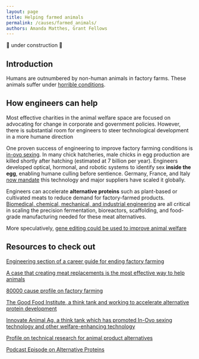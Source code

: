 ```yaml
---
layout: page
title: Helping farmed animals
permalink: /causes/farmed_animals/
authors: Amanda Matthes, Grant Fellows
---
```


🚧 under construction 🚧

## Introduction

Humans are outnumbered by non-human animals in factory farms. These animals suffer under [horrible conditions](https://80000hours.org/problem-profiles/factory-farming/#treatment).

## How engineers can help

Most effective charities in the animal welfare space are focused on advocating for change in corporate and government policies. However, there is substantial room for engineers to steer technological development in a more humane direction

One proven success of engineering to improve factory farming conditions is [in-ovo sexing](https://en.wikipedia.org/wiki/In-ovo_sexing). In many chick hatcheries, male chicks in egg production are killed shortly after hatching (estimated at 7 billion per year). Engineers developed optical, hormonal, and robotic systems to identify sex **inside the egg**, enabling humane culling before sentience. Germany, France, and Italy [now mandate](https://modernfarmer.com/2021/12/germany-ban-mass-culling-of-male-chicks/) this technology and major suppliers have scaled it globally.

Engineers can accelerate **alternative proteins** such as plant-based or cultivated meats to reduce demand for factory-farmed products. [Biomedical, chemical, mechanical, and industrial engineering](https://docs.google.com/document/d/1hAl_qJdEA6yfvnX266RcOrUzFbeAa4uChioF-X2byCQ/edit?tab=t.0) are all critical in scaling the precision fermentation, bioreactors, scaffolding, and food-grade manufacturing needed for these meat alternatives.

More speculatively, [gene editing could be used to improve animal welfare](https://www.vox.com/22994946/gene-editing-farm-animals-livestock-crispr-genetic-engineering)

## Resources to check out

[Engineering section of a career guide for ending factory farming](https://forum.effectivealtruism.org/posts/mgdep9583Qc6ZBSQo/career-guide-for-ending-factory-farming#Engineering)

[A case that creating meat replacements is the most effective way to help animals](https://80000hours.org/podcast/episodes/bruce-friedrich-good-food-institute/)

[80000 cause profile on factory farming](https://80000hours.org/problem-profiles/factory-farming/)

[The Good Food Institute, a think tank and working to accelerate alternative protein development](https://gfi.org/)

[Innovate Animal Ag, a think tank which has promoted In-Ovo sexing technology and other welfare-enhancing technology](https://innovateanimalag.org/)

[Profile on technical research for animal product alternatives](https://animaladvocacycareers.org/career-path-guides/animal-product-alternatives/)

[Podcast Episode on Alternative Proteins](https://www.youtube.com/watch?v=A_KcxTN4l84&pp=0gcJCbAJAYcqIYzv)